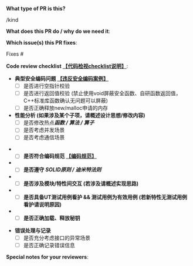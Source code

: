 <!--  Thanks for sending a pull request!  Here are some tips for you:

1) If this is your first time, please read our contributor guidelines: https://gitee.com/mindspore/mindspore/blob/master/CONTRIBUTING.md

2) If you want to contribute your code but don't know who will review and merge, please add label `mindspore-assistant` to the pull request, we will find and do it as soon as possible.
-->

**What type of PR is this?**
<!-- 
Choose one label from `bug`, `task`, `feature` and `refactor`, and replace `<label>` below the comment block. 

If this pr is not only bugfix/task/feature and also a refactor, you can append `/kind refactor` label after `/kind bug`, `/kind task` and `/kind feature`.
-->
/kind <label>


**What does this PR do / why do we need it**:


**Which issue(s) this PR fixes**:
<!-- 
*Automatically closes linked issue when PR is merged.
Usage: `Fixes #<issue number>`, or `Fixes (paste link of issue)`.
-->
Fixes #


**Code review checklist [【代码检视checklist说明】](https://gitee.com/mindspore/community/blob/master/security/code_review_checklist_mechanism.md)**:

- **典型安全编码问题 [【违反安全编码案例】](https://gitee.com/mindspore/community/blob/master/security/security_coding_violation_cases.md)**
    - [ ] 是否进行空指针校验
    - [ ] 是否进行返回值校验 (禁止使用void屏蔽安全函数、自研函数返回值，C++标准库函数确认无问题可以屏蔽)
    - [ ] 是否正确释放new/malloc申请的内存
- **性能分析 (如果涉及某个子项，请概述设计思想/修改内容)**
    - [ ] 是否修改热点***函数 / 算法 / 算子***
    - [ ] 是否考虑并发场景
    - [ ] 是否考虑通信场景
+ - [ ] **是否符合编码规范 [【编码规范】](https://gitee.com/mindspore/community/blob/master/security/coding_guild_cpp_zh_cn.md)**
+ - [ ] **是否遵守 ***SOLID原则 / 迪米特法则*****
+ - [ ] **是否涉及模块/特性间交互 (若涉及请概述实现思路)**
+ - [ ] **是否具备UT测试用例看护 && 测试用例为有效用例 (若新特性无测试用例看护请说明原因)**
+ - [ ] **是否正确加载、释放秘钥**
- **错误处理与记录**
    - [ ] 是否充分考虑接口的异常场景
    - [ ] 是否正确记录错误信息

**Special notes for your reviewers**:
<!-- + - [ ] **是否涉及文档（安装、教程、设计、参考、API、迁移指南、FAQ等）修改** -->
<!-- + - [ ] **是否导致无法前向兼容** -->
<!-- + - [ ] **是否为对外接口变更** -->
<!-- + - [ ] **是否涉及依赖的三方库变更** -->
